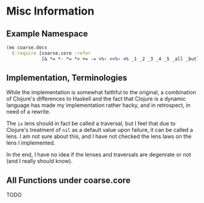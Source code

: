 # Misc Information

## Example Namespace
```clojure
(ns coarse.docs
  (:require [coarse.core :refer 
             [& *= *- *= *> += -= <%- <<%- =% _1 _2 _3 _4 _5 _all _butlast _dropping _filtering _first _index _last _pred _ranging _rest _taking attrs bind chain div= each filtered has? hcomp ix ix-default join lens magnify nx over preview quot= run-state sett to to-list-of view views]]))
```

## Implementation, Terminologies

While the implementation is somewhat faithful to the original,
a combination of Clojure's differences to Haskell and the
fact that Clojure is a dynamic language has made my implementation rather hacky,
and in retrospect, in need of a rewrite.

The ```ix``` lens should in fact be called a traversal, but I feel
that due to Clojure's treatment of ```nil``` as a default value
upon failure, it can be called a lens. I am not sure about this,
and I have not checked the lens laws on the lens I implemented.

In the end, I have no idea if the lenses and traversals
are degenrate or not (and I really should know).

## All Functions under coarse.core

TODO